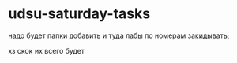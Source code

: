 # udsu-saturday-tasks
надо будет папки добавить и туда лабы по номерам закидывать;

хз скок их всего будет

